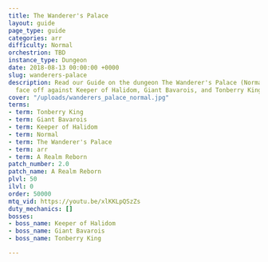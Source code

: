 ```yaml
---
title: The Wanderer's Palace
layout: guide
page_type: guide
categories: arr
difficulty: Normal
orchestrion: TBD
instance_type: Dungeon
date: 2018-08-13 00:00:00 +0000
slug: wanderers-palace
description: Read our Guide on the dungeon The Wanderer's Palace (Normal) where you'll
  face off against Keeper of Halidom, Giant Bavarois, and Tonberry King.
cover: "/uploads/wanderers_palace_normal.jpg"
terms:
- term: Tonberry King
- term: Giant Bavarois
- term: Keeper of Halidom
- term: Normal
- term: The Wanderer's Palace
- term: arr
- term: A Realm Reborn
patch_number: 2.0
patch_name: A Realm Reborn
plvl: 50
ilvl: 0
order: 50000
mtq_vid: https://youtu.be/xlKKLpQSzZs
duty_mechanics: []
bosses:
- boss_name: Keeper of Halidom
- boss_name: Giant Bavarois
- boss_name: Tonberry King

---
```

